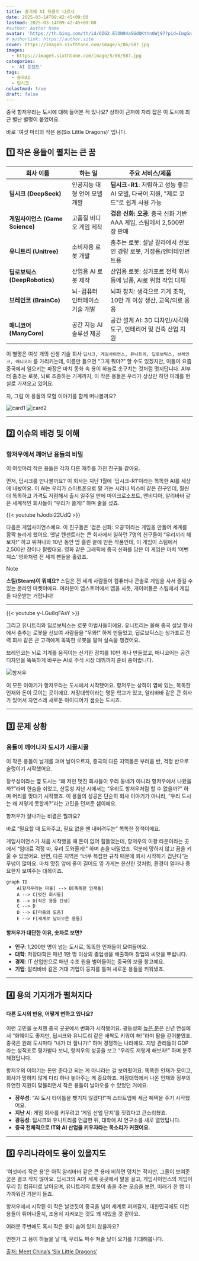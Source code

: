 ```yaml
---
title: 중국에 AI 육룡이 나르샤
date: 2025-03-14T09:42:45+09:00
lastmod: 2025-03-14T09:42:45+09:00
#author: Author Name
avatar: 'https://th.bing.com/th/id/OIG2.ElON94aSGdQKthn0Wj97?pid=ImgGn'
# authorlink: https://author.site
cover: https://image5.sixthtone.com/image/5/86/587.jpg
images:
  - https://image5.sixthtone.com/image/5/86/587.jpg
categories:
  - 'AI 트렌드'
tags:
  - 중국AI
  - 딥시크
nolastmod: true
draft: false
---
```


중국 항저우라는 도시에 대해 들어본 적 있나요? 상하이 근처에 자리 잡은 이 도시에 최근 별난 별명이 붙었어요. 

바로 '여섯 마리의 작은 용(Six Little Dragons)' 입니다.

<!--more-->


## 1️⃣ 작은 용들이 펼치는 큰 꿈
 
 | 회사 이름       | 하는 일                              | 주요 서비스/제품                                                                 |
|-----------------|-------------------------------------|---------------------------------------------------------------------------------|
| **딥시크 (DeepSeek)** | 인공지능 대형 언어 모델 개발           | **딥시크-R1**: 저렴하고 성능 좋은 AI 모델, 다국어 지원, "제로 코드"로 쉽게 사용 가능 |
| **게임사이언스 (Game Science)** | 고품질 비디오 게임 제작              | **검은 신화: 오공**: 중국 신화 기반 AAA 게임, 스팀에서 2,500만 장 판매         |
| **유니트리 (Unitree)** | 소비자용 로봇 개발                   | 춤추는 로봇: 설날 갈라에서 선보인 경량 로봇, 가정용/엔터테인먼트용             |
| **딥로보틱스 (DeepRobotics)** | 산업용 AI 로봇 제작                  | 산업용 로봇: 싱가포르 전력 회사 등에 납품, AI로 위험 작업 대체                 |
| **브레인코 (BrainCo)** | 뇌-컴퓨터 인터페이스 기술 개발         | 뇌파 장치: 생각으로 기계 조작, 10만 개 이상 생산, 교육/의료 응용                |
| **매니코어 (ManyCore)** | 공간 지능 AI 솔루션 제공              | 공간 설계 AI: 3D 디자인/시각화 도구, 인테리어 및 건축 산업 지원                 |


 이 별명은 여섯 개의 신생 기술 회사 `딥시크, 게임사이언스, 유니트리, 딥로보틱스, 브레인코, 매니코어` 를 가리키는데, 이름만 들으면 “그게 뭐야?” 할 수도 있겠지만, 이들이 요즘 중국에서 일으키는 파장은 마치 동화 속 용이 하늘로 솟구치는 것처럼 멋지답니다. AI부터 춤추는 로봇, 뇌로 조종하는 기계까지, 이 작은 용들은 우리가 상상만 하던 미래를 현실로 가져오고 있어요. 
 
 자, 그럼 이 용들의 모험 이야기를 함께 떠나볼까요?

![card1](https://image5.sixthtone.com/image/5/86/581.png)
![card2](https://image5.sixthtone.com/image/5/86/583.png)

---

## 2️⃣ 이슈의 배경 및 이해
### 항저우에서 깨어난 용들의 비밀

이 여섯마리 작은 용들은 각자 다른 재주를 가진 친구들 같아요. 

먼저, 딥시크를 만나볼까요? 이 회사는 지난 1월에 '딥시크-R1'이라는 똑똑한 AI를 세상에 내놨어요. 이 AI는 우리가 스마트폰으로 말 거는 시리나 빅스비 같은 친구인데, 훨씬 더 똑똑하고 가격도 저렴해서 출시 일주일 만에 마이크로소프트, 엔비디아, 알리바바 같은 세계적인 회사들이 “우리가 쓸게!” 하며 줄을 섰죠.

{{< youtube hJodbi22UdQ >}}

다음은 게임사이언스예요. 이 친구들은 ‘검은 신화: 오공’이라는 게임을 만들어 세계를 깜짝 놀라게 했어요. 옛날 텐센트라는 큰 회사에서 일하던 7명의 친구들이 “우리끼리 해보자!” 하고 뛰쳐나와 10년 동안 땀 흘린 끝에 만든 작품인데, 이 게임이 스팀에서 2,500만 장이나 팔렸대요. 영화 같은 그래픽에 중국 신화를 담은 이 게임은 마치 ‘어벤져스’ 영화처럼 전 세계 팬들을 홀렸죠.

> [!NOTE]  
> **스팀(Steam)이 뭐예요?**  스팀은 전 세계 사람들이 컴퓨터나 콘솔로 게임을 사서 즐길 수 있는 온라인 마켓이에요. 여러분이 앱스토어에서 앱을 사듯, 게이머들은 스팀에서 게임을 다운받는 거랍니다!

--- 

{{< youtube y-LGu8qFAsY >}}

그리고 유니트리와 딥로보틱스는 로봇 마법사들이에요. 유니트리는 올해 중국 설날 행사에서 춤추는 로봇을 선보여 사람들을 “우와!” 하게 만들었고, 딥로보틱스는 싱가포르 전력 회사 같은 큰 고객에게 똑똑한 로봇을 팔며 실속을 챙겼어요. 

브레인코는 뇌로 기계를 움직이는 신기한 장치를 10만 개나 만들었고, 매니코어는 공간 디자인을 똑똑하게 바꾸는 AI로 주식 시장 데뷔까지 준비 중이랍니다.

![항저우](/img/poster/1/hangzhou_map_3.jpg)


이 모든 이야기가 항저우라는 도시에서 시작됐어요. 항저우는 상하이 옆에 있는, 똑똑한 인재와 돈이 모이는 곳이에요. 저장대학이라는 명문 학교가 있고, 알리바바 같은 큰 회사가 있어서 자연스레 새로운 아이디어가 샘솟는 도시죠. 

---

## 3️⃣ 문제 상황
### 용들이 깨어나자 도시가 시끌시끌


이 작은 용들이 날개를 펴며 날아오르자, 중국의 다른 지역들은 부러움 반, 걱정 반으로 술렁이기 시작했어요. 

장쑤성이라는 옆 도시는 “왜 저런 멋진 회사들이 우리 동네가 아니라 항저우에서 나왔을까?”라며 한숨을 쉬었고, 산둥성 지난 시에서는 “우리도 항저우처럼 할 수 없을까?” 하며 머리를 맞대기 시작했죠. 이 용들의 성공은 단순히 회사 이야기가 아니라, “우리 도시는 왜 저렇게 못할까?”라는 고민을 던져준 셈이에요.

항저우가 잘나가는 비결은 뭘까요? 

바로 “필요할 때 도와주고, 필요 없을 땐 내버려두는” 똑똑한 정책이에요. 

게임사이언스가 처음 시작했을 때 돈이 없어 힘들었는데, 항저우의 이촹 타운이라는 곳에서 “임대료 걱정 마, 우리 도와줄게!” 하며 손을 내밀었죠. 덕분에 망하지 않고 꿈을 키울 수 있었어요. 반면, 다른 지역은 “너무 복잡한 규칙 때문에 회사 시작하기 겁난다”는 푸념이 많아요. 마치 맛집 앞에 줄이 길어도 옆 가게는 한산한 것처럼, 환경이 얼마나 중요한지 보여주는 대목이죠.

```mermaid
graph TD
    A[항저우라는 마을] --> B[똑똑한 인재들]
    A --> C[멋진 회사들]
    B --> D[작은 용들 탄생]
    C --> D
    D --> E[마을의 도움]
    E --> F[세계로 날아오른 용들]
```

#### 항저우가 대단한 이유, 숫자로 보면?
- **인구**: 1,200만 명이 넘는 도시로, 똑똑한 인재들이 모여들어요.  
- **대학**: 저장대학은 매년 1만 명 이상의 졸업생을 배출하며 창업의 씨앗을 뿌립니다.  
- **경제**: IT 산업만으로 매년 수조 원을 벌어들이는 중국의 보물 창고예요.  
- **기업**: 알리바바 같은 거대 기업이 둥지를 틀며 새로운 용들을 키워냈죠.


---

## 4️⃣ 용의 기지개가 펼쳐지다

#### 다른 도시의 반응, 어떻게 변하고 있나요?

이런 고민을 눈치챈 중국 곳곳에서 변화가 시작됐어요. 광둥성의 [높은 분](http://blog.e-hanaro.com/?mid=guide&category=921&page=73&document_srl=1188293)은 신년 연설에서 “화웨이도 좋지만, 딥시크와 유니트리 같은 새싹도 키워야 해!”라며 팔을 걷어붙였죠. 중국은 원래 도시마다 “내가 더 잘나가!” 하며 경쟁하는 나라예요. 지방 관리들이 GDP라는 성적표로 평가받다 보니, 항저우의 성공을 보고 “우리도 저렇게 해보자!” 하며 분주해졌답니다.

항저우의 이야기는 돈만 준다고 되는 게 아니라는 걸 보여줬어요. 똑똑한 인재가 모이고, 회사가 망하지 않게 다리 하나 놓아주는 게 중요하죠. 저장대학에서 나온 인재와 정부의 유연한 지원이 맞물리면서 작은 용들이 날아오를 수 있었던 거예요. 

- **장쑤성**: “AI 도시 타이틀을 뺏기지 않겠다!”며 스타트업에 세금 혜택을 주기 시작했어요.  
- **지난 시**: 게임 회사를 키우려고 ‘게임 산업 단지’를 짓겠다고 큰소리쳤죠.  
- **광둥성**: 딥시크와 유니트리를 언급한 뒤, 대학에 AI 연구소를 새로 열었답니다.  
- **중국 전체적으로 IT와 AI 산업을 키우자라는 목소리가 커졌어요.**



---

## 5️⃣ 우리나라에도 용이 있을지도

‘여섯마리 작은 용’은 아직 알리바바 같은 큰 용에 비하면 덩치는 작지만, 그들이 보여준 꿈은 결코 작지 않아요. 딥시크의 AI가 세계 곳곳에서 말을 걸고, 게임사이언스의 게임이 우리 집 컴퓨터로 날아오며, 유니트리의 로봇이 춤을 추는 모습을 보면, 미래가 한 뼘 더 가까워진 기분이 들죠. 

항저우에서 시작된 이 작은 날갯짓이 중국을 넘어 세계로 퍼져갈지, 대한민국에도 이런 용들이 튀어나올지, 조용히 지켜보는 것도 꽤 재밌을 것 같아요. 

여러분 주변에도 혹시 작은 용이 숨어 있지 않을까요? 

언젠가 그 용이 하늘을 날 때, 우리도 박수 쳐줄 날이 오기를 기대해봅니다.


[출처: Meet China’s ‘Six Little Dragons’](https://www.sixthtone.com/news/1016770) 